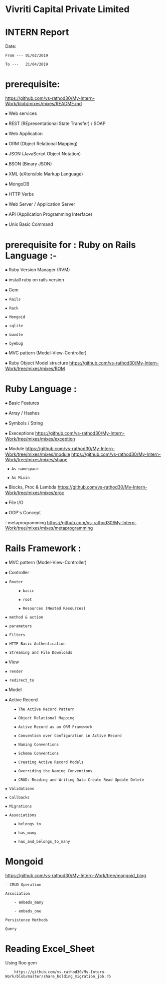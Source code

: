 #     Vivriti Capital Private Limited

# INTERN Report
Date:    

    From --- 01/02/2019 
	 
    To ---   21/04/2019

# prerequisite:

https://github.com/vs-rathod30/My-Intern-Work/blob/mixes/mixes/README.md

⦁	Web services

⦁	REST (REpresentational State Transfer)  /   SOAP 

⦁	Web Application

⦁	ORM (Object Relational Mapping)

⦁	JSON (JavaScript Object Notation)

⦁	BSON (Binary JSON)

⦁	XML (eXtensible Markup Language)

⦁	MongoDB

⦁	HTTP Verbs

⦁	Web Server / Application Server

⦁	API (Application Programming Interface)

⦁	Unix Basic Command


# prerequisite for :      Ruby on Rails Language :-
⦁ Ruby Version Manager (RVM)

⦁ install ruby on rails version

⦁ Gem

    ⦁ Rails
    
    ⦁ Rack
    
    ⦁ Mongoid
    
    ⦁ sqlite
    
    ⦁ bundle
    
    ⦁ byebug

⦁ MVC pattern  (Model-View-Controller)

⦁ Ruby Object Model structure        https://github.com/vs-rathod30/My-Intern-Work/tree/mixes/mixes/ROM


# Ruby Language :
⦁	Basic Features

⦁	Array / Hashes

⦁	Symbols / String

⦁	Execeptions     https://github.com/vs-rathod30/My-Intern-Work/tree/mixes/mixes/exception

⦁	Module      https://github.com/vs-rathod30/My-Intern-Work/tree/mixes/mixes/module
		    https://github.com/vs-rathod30/My-Intern-Work/tree/mixes/mixes/shape

  	 ⦁ As namespace
   
  	 ⦁ As Mixin

⦁ Blocks, Proc & Lambda      https://github.com/vs-rathod30/My-Intern-Work/tree/mixes/mixes/proc

⦁ File I/O

⦁ OOP's Concept

: metaprogramming        https://github.com/vs-rathod30/My-Intern-Work/tree/mixes/mixes/metaprogramming


# Rails Framework :
⦁ MVC pattern  (Model-View-Controller)

⦁ Controller
      
    ⦁ Router
      
          ⦁ basic
      
          ⦁ root
      
          ⦁ Resources (Nested Resources)
    
    ⦁ method & action
    
    ⦁ parameters
    
    ⦁ Filters
    
    ⦁ HTTP Basic Authentication
    
    ⦁ Streaming and File Downloads 

⦁ View
    
    ⦁ render
    
    ⦁ redirect_to
	
⦁ Model
   
   ⦁ Active Record
    
        ⦁ The Active Record Pattern 
   
        ⦁ Object Relational Mapping
       
        ⦁ Active Record as an ORM Framework
   
        ⦁ Convention over Configuration in Active Record
        
        ⦁ Naming Conventions
        
        ⦁ Schema Conventions 
        
        ⦁ Creating Active Record Models
        
        ⦁ Overriding the Naming Conventions 
        
        ⦁ CRUD: Reading and Writing Data Create Read Update Delete 
    
    ⦁ Validations 
  
    ⦁ Callbacks
    
    ⦁ Migrations
    
    ⦁ Associations
        
        ⦁ belongs_to
        
        ⦁ has_many
        
        ⦁ has_and_belongs_to_many
	
# Mongoid     

https://github.com/vs-rathod30/My-Intern-Work/tree/mongoid_blog
	
	- CRUD Operation
	
	Association
		
		- embeds_many
		
		- embeds_one
		
	Persistence Methods
	
	Query


# Reading Excel_Sheet
 
  Using Roo gem   
	 
        https://github.com/vs-rathod30/My-Intern-Work/blob/master/share_holding_migration_job.rb
